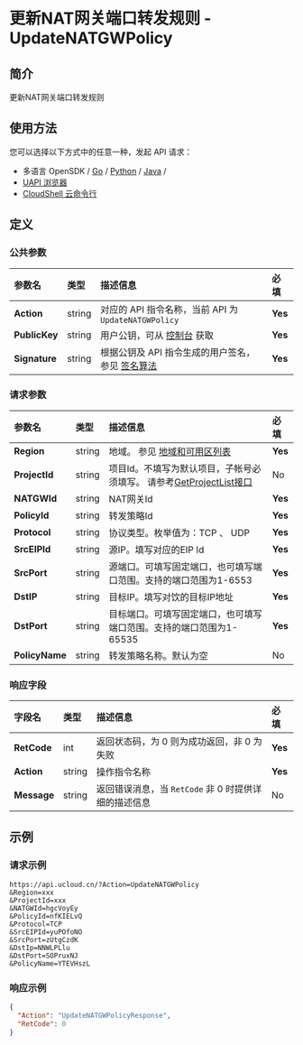 # 更新NAT网关端口转发规则 - UpdateNATGWPolicy

## 简介

更新NAT网关端口转发规则






## 使用方法

您可以选择以下方式中的任意一种，发起 API 请求：
- 多语言 OpenSDK / [Go](https://github.com/ucloud/ucloud-sdk-go) / [Python](https://github.com/ucloud/ucloud-sdk-python3) / [Java](https://github.com/ucloud/ucloud-sdk-java) /
- [UAPI 浏览器](https://console.ucloud.cn/uapi/detail?id=UpdateNATGWPolicy)
- [CloudShell 云命令行](https://shell.ucloud.cn/)


## 定义

### 公共参数

| 参数名 | 类型 | 描述信息 | 必填 |
|:---|:---|:---|:---|
| **Action**     | string  | 对应的 API 指令名称，当前 API 为 `UpdateNATGWPolicy`                        | **Yes** |
| **PublicKey**  | string  | 用户公钥，可从 [控制台](https://console.ucloud.cn/uapi/apikey) 获取                                             | **Yes** |
| **Signature**  | string  | 根据公钥及 API 指令生成的用户签名，参见 [签名算法](api/summary/signature.md)  | **Yes** |

### 请求参数

| 参数名 | 类型 | 描述信息 | 必填 |
|:---|:---|:---|:---|
| **Region** | string | 地域。 参见 [地域和可用区列表](api/summary/regionlist) |**Yes**|
| **ProjectId** | string | 项目Id。不填写为默认项目，子帐号必须填写。 请参考[GetProjectList接口](api/summary/get_project_list) |No|
| **NATGWId** | string | NAT网关Id |**Yes**|
| **PolicyId** | string | 转发策略Id |**Yes**|
| **Protocol** | string | 协议类型。枚举值为：TCP 、 UDP |**Yes**|
| **SrcEIPId** | string | 源IP。填写对应的EIP Id |**Yes**|
| **SrcPort** | string | 源端口。可填写固定端口，也可填写端口范围。支持的端口范围为1-6553 |**Yes**|
| **DstIP** | string | 目标IP。填写对饮的目标IP地址 |**Yes**|
| **DstPort** | string | 目标端口。可填写固定端口，也可填写端口范围。支持的端口范围为1-65535 |**Yes**|
| **PolicyName** | string | 转发策略名称。默认为空 |No|

### 响应字段

| 字段名 | 类型 | 描述信息 | 必填 |
|:---|:---|:---|:---|
| **RetCode** | int | 返回状态码，为 0 则为成功返回，非 0 为失败 |**Yes**|
| **Action** | string | 操作指令名称 |**Yes**|
| **Message** | string | 返回错误消息，当 `RetCode` 非 0 时提供详细的描述信息 |No|




## 示例

### 请求示例
    
```
https://api.ucloud.cn/?Action=UpdateNATGWPolicy
&Region=xxx
&ProjectId=xxx
&NATGWId=hgcVoyEy
&PolicyId=nfKIELvQ
&Protocol=TCP
&SrcEIPId=yuPOfoNO
&SrcPort=zUtgCzdK
&DstIp=NNWLPLlu
&DstPort=SOPruxNJ
&PolicyName=YTEVHszL
```

### 响应示例
    
```json
{
  "Action": "UpdateNATGWPolicyResponse",
  "RetCode": 0
}
```





